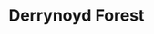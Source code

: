 ---
title: "Derrynoyd Forest"
address: "Derrynoyd Forest, 6 Forest Road, Draperstown, Derry, BT51 5EF"
tel: "+44 (0)28 2955 6003"
county: "Derry"
category: "Parks"
type: "Content"
lat: "54.98287582397461"
lng: "-6.694561958312988"
---